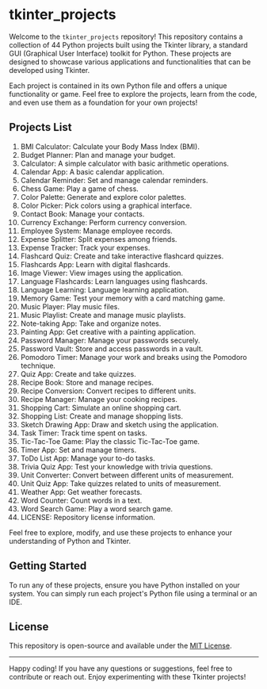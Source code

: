 # tkinter_projects

Welcome to the `tkinter_projects` repository! This repository contains a collection of 44 Python projects built using the Tkinter library, a standard GUI (Graphical User Interface) toolkit for Python. These projects are designed to showcase various applications and functionalities that can be developed using Tkinter.

Each project is contained in its own Python file and offers a unique functionality or game. Feel free to explore the projects, learn from the code, and even use them as a foundation for your own projects!

## Projects List

1. BMI Calculator: Calculate your Body Mass Index (BMI).
2. Budget Planner: Plan and manage your budget.
3. Calculator: A simple calculator with basic arithmetic operations.
4. Calendar App: A basic calendar application.
5. Calendar Reminder: Set and manage calendar reminders.
6. Chess Game: Play a game of chess.
7. Color Palette: Generate and explore color palettes.
8. Color Picker: Pick colors using a graphical interface.
9. Contact Book: Manage your contacts.
10. Currency Exchange: Perform currency conversion.
11. Employee System: Manage employee records.
12. Expense Splitter: Split expenses among friends.
13. Expense Tracker: Track your expenses.
14. Flashcard Quiz: Create and take interactive flashcard quizzes.
15. Flashcards App: Learn with digital flashcards.
16. Image Viewer: View images using the application.
17. Language Flashcards: Learn languages using flashcards.
18. Language Learning: Language learning application.
19. Memory Game: Test your memory with a card matching game.
20. Music Player: Play music files.
21. Music Playlist: Create and manage music playlists.
22. Note-taking App: Take and organize notes.
23. Painting App: Get creative with a painting application.
24. Password Manager: Manage your passwords securely.
25. Password Vault: Store and access passwords in a vault.
26. Pomodoro Timer: Manage your work and breaks using the Pomodoro technique.
27. Quiz App: Create and take quizzes.
28. Recipe Book: Store and manage recipes.
29. Recipe Conversion: Convert recipes to different units.
30. Recipe Manager: Manage your cooking recipes.
31. Shopping Cart: Simulate an online shopping cart.
32. Shopping List: Create and manage shopping lists.
33. Sketch Drawing App: Draw and sketch using the application.
34. Task Timer: Track time spent on tasks.
35. Tic-Tac-Toe Game: Play the classic Tic-Tac-Toe game.
36. Timer App: Set and manage timers.
37. ToDo List App: Manage your to-do tasks.
38. Trivia Quiz App: Test your knowledge with trivia questions.
39. Unit Converter: Convert between different units of measurement.
40. Unit Quiz App: Take quizzes related to units of measurement.
41. Weather App: Get weather forecasts.
42. Word Counter: Count words in a text.
43. Word Search Game: Play a word search game.
44. LICENSE: Repository license information.

Feel free to explore, modify, and use these projects to enhance your understanding of Python and Tkinter.

## Getting Started

To run any of these projects, ensure you have Python installed on your system. You can simply run each project's Python file using a terminal or an IDE.

## License

This repository is open-source and available under the [MIT License](LICENSE).

---

Happy coding! If you have any questions or suggestions, feel free to contribute or reach out. Enjoy experimenting with these Tkinter projects!
